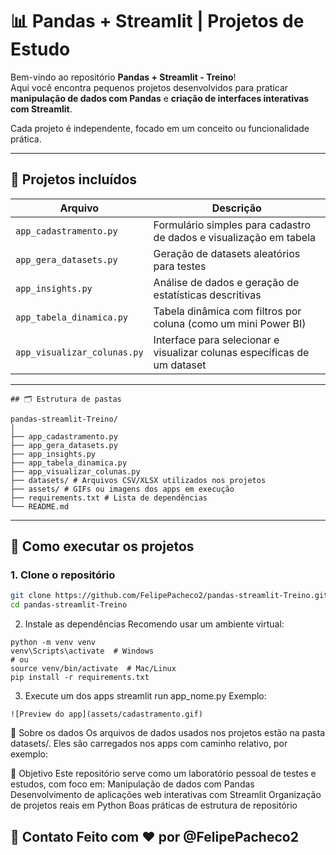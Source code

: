 # 📊 Pandas + Streamlit | Projetos de Estudo

Bem-vindo ao repositório **Pandas + Streamlit - Treino**!  
Aqui você encontra pequenos projetos desenvolvidos para praticar **manipulação de dados com Pandas** e **criação de interfaces interativas com Streamlit**.  

Cada projeto é independente, focado em um conceito ou funcionalidade prática.

---

## 🧩 Projetos incluídos

| Arquivo                          | Descrição                                                                 |
|----------------------------------|---------------------------------------------------------------------------|
| `app_cadastramento.py`           | Formulário simples para cadastro de dados e visualização em tabela       |
| `app_gera_datasets.py`           | Geração de datasets aleatórios para testes                               |
| `app_insights.py`                | Análise de dados e geração de estatísticas descritivas                    |
| `app_tabela_dinamica.py`         | Tabela dinâmica com filtros por coluna (como um mini Power BI)           |
| `app_visualizar_colunas.py`      | Interface para selecionar e visualizar colunas específicas de um dataset |

---

```
## 🗂 Estrutura de pastas

pandas-streamlit-Treino/
│
├── app_cadastramento.py
├── app_gera_datasets.py
├── app_insights.py
├── app_tabela_dinamica.py
├── app_visualizar_colunas.py
├── datasets/ # Arquivos CSV/XLSX utilizados nos projetos
├── assets/ # GIFs ou imagens dos apps em execução
├── requirements.txt # Lista de dependências
└── README.md
```
---

## 🚀 Como executar os projetos

### 1. Clone o repositório

```bash
git clone https://github.com/FelipePacheco2/pandas-streamlit-Treino.git
cd pandas-streamlit-Treino
```
2. Instale as dependências
Recomendo usar um ambiente virtual:
```
python -m venv venv
venv\Scripts\activate  # Windows
# ou
source venv/bin/activate  # Mac/Linux
pip install -r requirements.txt
```
3. Execute um dos apps
streamlit run app_nome.py
Exemplo:
```
![Preview do app](assets/cadastramento.gif)

```
📁 Sobre os dados
Os arquivos de dados usados nos projetos estão na pasta datasets/.
Eles são carregados nos apps com caminho relativo, por exemplo:

📌 Objetivo
Este repositório serve como um laboratório pessoal de testes e estudos, com foco em:
Manipulação de dados com Pandas
Desenvolvimento de aplicações web interativas com Streamlit
Organização de projetos reais em Python
Boas práticas de estrutura de repositório

👋 Contato
Feito com ❤️ por @FelipePacheco2
---

